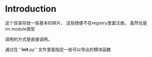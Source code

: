 # Introduction

这个目录存放一些基本的碎片， 这些随便不在registry里面注册。
虽然也是nn.module类型

调用的方式是直接调用。

通过在 ''__init__.py'' 文件里面指定一些可以导出的模块函数
